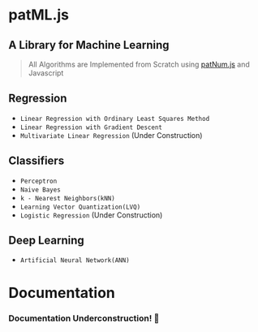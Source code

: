 # patML.js
## A Library for Machine Learning


> All Algorithms are Implemented from Scratch using [patNum.js](https://github.com/archanpatkar/patNum.js) and Javascript

## Regression

- `Linear Regression with Ordinary Least Squares Method`
- `Linear Regression with Gradient Descent`
- `Multivariate Linear Regression` (Under Construction)

## Classifiers

- `Perceptron`
- `Naive Bayes`
- `k - Nearest Neighbors(kNN)`
- `Learning Vector Quantization(LVQ)`
- `Logistic Regression` (Under Construction)

## Deep Learning

- `Artificial Neural Network(ANN)`


# Documentation

### Documentation Underconstruction! 👷
